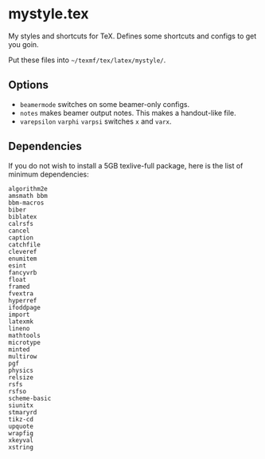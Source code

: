# mystyle.tex

My styles and shortcuts for TeX. Defines some shortcuts and configs to get you goin.

Put these files into `~/texmf/tex/latex/mystyle/`.

## Options

- `beamermode` switches on some beamer-only configs.
- `notes` makes beamer output notes. This makes a handout-like file.
- `varepsilon` `varphi` `varpsi` switches `x` and `varx`.

## Dependencies

If you do not wish to install a 5GB texlive-full package, here is the list of
minimum dependencies:
```
algorithm2e
amsmath bbm
bbm-macros
biber
biblatex
calrsfs
cancel
caption
catchfile
cleveref
enumitem
esint
fancyvrb
float
framed
fvextra
hyperref
ifoddpage
import
latexmk
lineno
mathtools
microtype
minted
multirow
pgf
physics
relsize
rsfs
rsfso
scheme-basic
siunitx
stmaryrd
tikz-cd
upquote
wrapfig
xkeyval
xstring
```

